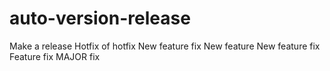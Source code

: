 # auto-version-release
Make a release
Hotfix of hotfix
New feature fix
New feature
New feature fix
Feature fix
MAJOR fix